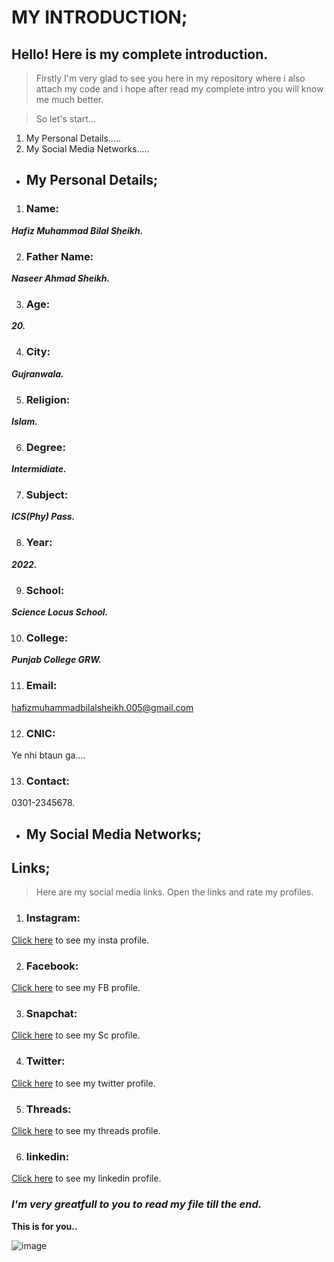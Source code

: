 # MY INTRODUCTION;

## Hello! Here is my complete introduction.
> Firstly I'm very glad to see you here in my repository where i also attach my code and i hope after read my complete intro you will know me much better.

> So let's start...

1. My Personal Details.....
2. My Social Media Networks.....

- ## My Personal Details;
1. ### Name:
**_Hafiz Muhammad Bilal Sheikh._**

2. ### Father Name:
**_Naseer Ahmad Sheikh._**

3. ### Age:
**_20._**

4. ### City:
**_Gujranwala._**

5. ### Religion:
**_Islam._**

6. ### Degree:
**_Intermidiate._**

7. ### Subject:
**_ICS(Phy) Pass._**

8. ### Year:
**_2022._**

9. ### School:
_**Science Locus School.**_

10. ### College:
**_Punjab College GRW._**

11. ### Email:
hafizmuhammadbilalsheikh.005@gmail.com

12. ### CNIC:
Ye nhi btaun ga....

13. ### Contact:
0301-2345678.

- ## My Social Media Networks;
## Links;
> Here are my social media links. Open the links and rate my profiles.
1. ### Instagram:
[Click here](https://www.instagram.com/bilaal_shk/) to see my insta profile.

2. ### Facebook:
[Click here](https://www.facebook.com/people/Bilaal-Sheikh/pfbid02oLDFDCnX96DfnxpyN9tohqe3CwGF5KmxLyYHSWH1WssXyhTQfqKiY7yCFw6gtQ3Dl/?mibextid=ZbWKwL) to see my FB profile.

3. ### Snapchat:
[Click here](https://www.snapchat.com/add/stfu_bilaal/q5zQp9D3QVyKfAG5cFJIFgAAgYWdmZHBrYnNyAZHtDmpDAZHtDmoRAAAAAA?share_id=HEbATOYXUwA&locale=en-US) to see my Sc profile.

4. ### Twitter:
[Click here](https://x.com/i/flow/login?redirect_after_login=%2FBilal_hun_yrr) to see my twitter profile.

5. ### Threads:
[Click here](https://www.threads.net/@bilaal_shk?xmt=AQGziYDmpuBb2DzWXTdjERO0EhrpgzVcDwS08s_b0K9eiqI) to see my threads profile.

6. ### linkedin:
[Click here](https://www.linkedin.com/in/bilalsheikh001/) to see my linkedin profile.

### _I'm very greatfull to you to read my file till the end._

**This is for you..**

![image](https://i.pinimg.com/564x/48/21/0e/48210e536ca6c09b648b688c866b54de.jpg)
